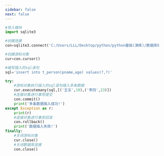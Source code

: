 ```yaml
---
sidebar: false
next: false
---
```

<BlogInfo/>






```python
#导入模块
import sqlite3

#创建连接
con=sqlite3.connect('C:/Users/LLL/Desktop/python/python基础(演练)/数据库编程/SQLite3数据库/demo1.db')

#创建游标对象
cur=con.cursor()

#编写插入的sql语句
sql='insert into t_person(pname,age) values(?,?)'

try:
    #游标对象执行插入的sql语句插入多条数据
    cur.executemany(sql,[('王五',19),('李四',23)])
    #连接对象进行事务提交
    con.commit()
    print('多条数据插入成功!')
except Exception as r:
    print(r)
    #连接对象进行事务回滚
    con.rollback()
    print('数据插入失败!')
finally:
    #关闭游标对象
    cur.close()
    #关闭数据库连接
    con.close()
```






<ActionBox />
        
<style>#top-box {margin-top:0.5rem!important;}</style>